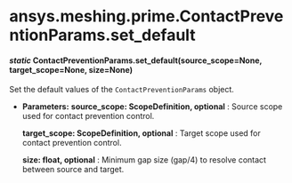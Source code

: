 # ansys.meshing.prime.ContactPreventionParams.set_default



#### *static* ContactPreventionParams.set_default(source_scope=None, target_scope=None, size=None)

Set the default values of the `ContactPreventionParams` object.

* **Parameters:**
  **source_scope: ScopeDefinition, optional**
  : Source scope used for contact prevention control.

  **target_scope: ScopeDefinition, optional**
  : Target scope used for contact prevention control.

  **size: float, optional**
  : Minimum gap size (gap/4) to resolve contact between source and target.

<!-- !! processed by numpydoc !! -->
